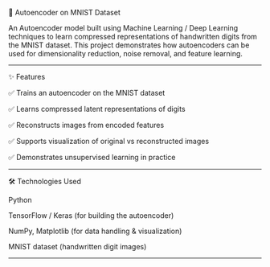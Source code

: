 🧠 Autoencoder on MNIST Dataset

An Autoencoder model built using Machine Learning / Deep Learning techniques to learn compressed representations of handwritten digits from the MNIST dataset.
This project demonstrates how autoencoders can be used for dimensionality reduction, noise removal, and feature learning.


---

✨ Features

✅ Trains an autoencoder on the MNIST dataset

✅ Learns compressed latent representations of digits

✅ Reconstructs images from encoded features

✅ Supports visualization of original vs reconstructed images

✅ Demonstrates unsupervised learning in practice



---

🛠 Technologies Used

Python

TensorFlow / Keras (for building the autoencoder)

NumPy, Matplotlib (for data handling & visualization)

MNIST dataset (handwritten digit images) 

---

